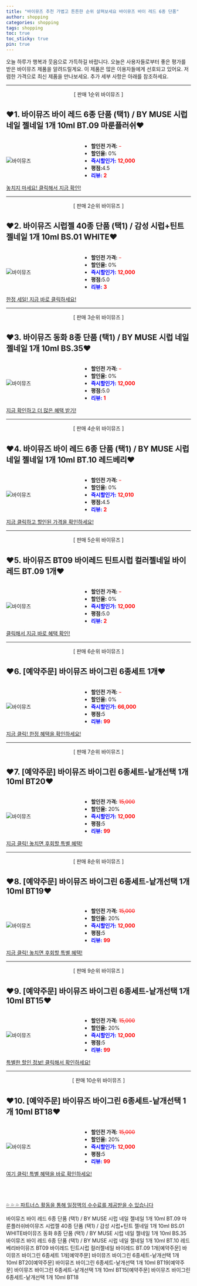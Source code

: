 ```yaml
---
title: "바이뮤즈 추천 가볍고 튼튼한 순위 살펴보세요 바이뮤즈 바이 레드 6종 단품"
author: shopping
categories: shopping
tags: shopping
toc: true
toc_sticky: true
pin: true
---
```

오늘 하루가 행복과 웃음으로 가득하길 바랍니다. 오늘은 사용자들로부터 좋은 평가를 받은 바이뮤즈 제품을 알려드릴게요. 이 제품은 많은 이용자들에게 선호되고 있어요. 저렴한 가격으로 최신 제품을 만나보세요. 추가 세부 사항은 아래를 참조하세요.

---
<p class="toplist" style="margin: 0 auto; display: block; width: fit-content;">[ 판매 1순위 바이뮤즈 ]</p>

<h2><strong>❤️1. 바이뮤즈 바이 레드 6종 단품 (택1) / BY MUSE 시럽 네일 젤네일 1개 10ml BT.09 마룬플러쉬❤️</strong></h2>

<div style="display: flex; align-items: center;">
    <div style="flex: 0.4;">
        <img src="https://thumbnail8.coupangcdn.com/thumbnails/remote/230x230ex/image/vendor_inventory/c8c4/a401f0278d32383566dff3d68a66dcd015061df0db6611505df473dd6082.jpg" alt="바이뮤즈" style="max-width: 100%;">
    </div>
    <div style="flex: 0.6; margin-left: 10px;">
        <ul>
            <li><strong>할인전 가격:</strong> <del style="color: red;">-</del></li>
            <li><strong>할인율:</strong> 0%</li>
            <li><span style='color:blue'><strong>즉시할인가:</strong></span> <span style='color:red'><strong>12,000</strong></span></li>
            <li><strong>평점:</strong>4.5</li>
            <li><span style='color:blue'><strong>리뷰:</strong></span> <span style='color:red'><strong>2</strong></span></li>
        </ul>
    </div>
</div>
<div class="center">
    <a href="https://selin100587001.github.io?lptag=AF9450613&subid=githubio&pageKey=7804779971&traceid=V0-153&itemId=21147369540&vendorItemId=88208941771" class="myButton">
        놓치지 마세요! 클릭해서 지금 확인!
    </a>
</div>


---
<p class="toplist" style="margin: 0 auto; display: block; width: fit-content;">[ 판매 2순위 바이뮤즈 ]</p>

<h2><strong>❤️2. 바이뮤즈 시럽젤 40종 단품 (택1) / 감성 시럽+틴트 젤네일 1개 10ml BS.01 WHITE❤️</strong></h2>

<div style="display: flex; align-items: center;">
    <div style="flex: 0.4;">
        <img src="https://thumbnail10.coupangcdn.com/thumbnails/remote/230x230ex/image/vendor_inventory/c69b/18fcc42d77c1293008615df83eb3655385d6ac71bfa48efd12569a12b9bc.jpg" alt="바이뮤즈" style="max-width: 100%;">
    </div>
    <div style="flex: 0.6; margin-left: 10px;">
        <ul>
            <li><strong>할인전 가격:</strong> <del style="color: red;">-</del></li>
            <li><strong>할인율:</strong> 0%</li>
            <li><span style='color:blue'><strong>즉시할인가:</strong></span> <span style='color:red'><strong>12,000</strong></span></li>
            <li><strong>평점:</strong>5.0</li>
            <li><span style='color:blue'><strong>리뷰:</strong></span> <span style='color:red'><strong>3</strong></span></li>
        </ul>
    </div>
</div>
<div class="center">
    <a href="https://selin100587001.github.io?lptag=AF9450613&subid=githubio&pageKey=7764294999&traceid=V0-153&itemId=20944828786&vendorItemId=88011101478" class="myButton">
        한정 세일! 지금 바로 클릭하세요!
    </a>
</div>


---
<p class="toplist" style="margin: 0 auto; display: block; width: fit-content;">[ 판매 3순위 바이뮤즈 ]</p>

<h2><strong>❤️3. 바이뮤즈 동화 8종 단품 (택1) / BY MUSE 시럽 네일 젤네일 1개 10ml BS.35❤️</strong></h2>

<div style="display: flex; align-items: center;">
    <div style="flex: 0.4;">
        <img src="https://thumbnail8.coupangcdn.com/thumbnails/remote/230x230ex/image/vendor_inventory/2a11/25126a4ce7e936f2b091036c3498370d041fcdbf1e5d1ae3b64f0d51019a.jpg" alt="바이뮤즈" style="max-width: 100%;">
    </div>
    <div style="flex: 0.6; margin-left: 10px;">
        <ul>
            <li><strong>할인전 가격:</strong> <del style="color: red;">-</del></li>
            <li><strong>할인율:</strong> 0%</li>
            <li><span style='color:blue'><strong>즉시할인가:</strong></span> <span style='color:red'><strong>12,000</strong></span></li>
            <li><strong>평점:</strong>5.0</li>
            <li><span style='color:blue'><strong>리뷰:</strong></span> <span style='color:red'><strong>1</strong></span></li>
        </ul>
    </div>
</div>
<div class="center">
    <a href="https://selin100587001.github.io?lptag=AF9450613&subid=githubio&pageKey=7899904753&traceid=V0-153&itemId=21647426223&vendorItemId=88698183565" class="myButton">
        지금 확인하고 더 많은 혜택 받기!
    </a>
</div>


---
<p class="toplist" style="margin: 0 auto; display: block; width: fit-content;">[ 판매 4순위 바이뮤즈 ]</p>

<h2><strong>❤️4. 바이뮤즈 바이 레드 6종 단품 (택1) / BY MUSE 시럽 네일 젤네일 1개 10ml BT.10 레드베리❤️</strong></h2>

<div style="display: flex; align-items: center;">
    <div style="flex: 0.4;">
        <img src="https://thumbnail8.coupangcdn.com/thumbnails/remote/230x230ex/image/vendor_inventory/c8c4/a401f0278d32383566dff3d68a66dcd015061df0db6611505df473dd6082.jpg" alt="바이뮤즈" style="max-width: 100%;">
    </div>
    <div style="flex: 0.6; margin-left: 10px;">
        <ul>
            <li><strong>할인전 가격:</strong> <del style="color: red;">-</del></li>
            <li><strong>할인율:</strong> 0%</li>
            <li><span style='color:blue'><strong>즉시할인가:</strong></span> <span style='color:red'><strong>12,010</strong></span></li>
            <li><strong>평점:</strong>4.5</li>
            <li><span style='color:blue'><strong>리뷰:</strong></span> <span style='color:red'><strong>2</strong></span></li>
        </ul>
    </div>
</div>
<div class="center">
    <a href="https://selin100587001.github.io?lptag=AF9450613&subid=githubio&pageKey=7804779971&traceid=V0-153&itemId=21147369541&vendorItemId=88208941777" class="myButton">
        지금 클릭하고 할인된 가격을 확인하세요!
    </a>
</div>


---
<p class="toplist" style="margin: 0 auto; display: block; width: fit-content;">[ 판매 5순위 바이뮤즈 ]</p>

<h2><strong>❤️5. 바이뮤즈 BT09 바이레드 틴트시럽 컬러젤네일 바이레드 BT.09 1개❤️</strong></h2>

<div style="display: flex; align-items: center;">
    <div style="flex: 0.4;">
        <img src="https://thumbnail7.coupangcdn.com/thumbnails/remote/230x230ex/image/vendor_inventory/c122/f4f6b52d26a9c47aac08a83185a8e7f278fe0de78f7ec3477619228688d5.jpg" alt="바이뮤즈" style="max-width: 100%;">
    </div>
    <div style="flex: 0.6; margin-left: 10px;">
        <ul>
            <li><strong>할인전 가격:</strong> <del style="color: red;">-</del></li>
            <li><strong>할인율:</strong> 0%</li>
            <li><span style='color:blue'><strong>즉시할인가:</strong></span> <span style='color:red'><strong>12,000</strong></span></li>
            <li><strong>평점:</strong>5.0</li>
            <li><span style='color:blue'><strong>리뷰:</strong></span> <span style='color:red'><strong>2</strong></span></li>
        </ul>
    </div>
</div>
<div class="center">
    <a href="https://selin100587001.github.io?lptag=AF9450613&subid=githubio&pageKey=7897751327&traceid=V0-153&itemId=21636544858&vendorItemId=88687419745" class="myButton">
        클릭해서 지금 바로 혜택 확인!
    </a>
</div>


---
<p class="toplist" style="margin: 0 auto; display: block; width: fit-content;">[ 판매 6순위 바이뮤즈 ]</p>

<h2><strong>❤️6. [예약주문] 바이뮤즈 바이그린 6종세트 1개❤️</strong></h2>

<div style="display: flex; align-items: center;">
    <div style="flex: 0.4;">
        <img src="https://thumbnail7.coupangcdn.com/thumbnails/remote/230x230ex/image/vendor_inventory/bf7a/25e505f736d830c86b6890017fd8d54105e376f8021419a41d1aff574479.jpg" alt="바이뮤즈" style="max-width: 100%;">
    </div>
    <div style="flex: 0.6; margin-left: 10px;">
        <ul>
            <li><strong>할인전 가격:</strong> <del style="color: red;">-</del></li>
            <li><strong>할인율:</strong> 0%</li>
            <li><span style='color:blue'><strong>즉시할인가:</strong></span> <span style='color:red'><strong>66,000</strong></span></li>
            <li><strong>평점:</strong>5</li>
            <li><span style='color:blue'><strong>리뷰:</strong></span> <span style='color:red'><strong>99</strong></span></li>
        </ul>
    </div>
</div>
<div class="center">
    <a href="https://selin100587001.github.io?lptag=AF9450613&subid=githubio&pageKey=8255536837&traceid=V0-153&itemId=23773985727&vendorItemId=90798225834" class="myButton">
        지금 클릭! 한정 혜택을 확인하세요!
    </a>
</div>


---
<p class="toplist" style="margin: 0 auto; display: block; width: fit-content;">[ 판매 7순위 바이뮤즈 ]</p>

<h2><strong>❤️7. [예약주문] 바이뮤즈 바이그린 6종세트-낱개선택 1개 10ml BT20❤️</strong></h2>

<div style="display: flex; align-items: center;">
    <div style="flex: 0.4;">
        <img src="https://thumbnail7.coupangcdn.com/thumbnails/remote/230x230ex/image/vendor_inventory/063a/6c5324d9a4671ad226521594e6379a21be80fd4e301a8e8fe45e3bc18d3f.jpg" alt="바이뮤즈" style="max-width: 100%;">
    </div>
    <div style="flex: 0.6; margin-left: 10px;">
        <ul>
            <li><strong>할인전 가격:</strong> <del style="color: red;">15,000</del></li>
            <li><strong>할인율:</strong> 20%</li>
            <li><span style='color:blue'><strong>즉시할인가:</strong></span> <span style='color:red'><strong>12,000</strong></span></li>
            <li><strong>평점:</strong>5</li>
            <li><span style='color:blue'><strong>리뷰:</strong></span> <span style='color:red'><strong>99</strong></span></li>
        </ul>
    </div>
</div>
<div class="center">
    <a href="https://selin100587001.github.io?lptag=AF9450613&subid=githubio&pageKey=8255609363&traceid=V0-153&itemId=23774307787&vendorItemId=90798542873" class="myButton">
        지금 클릭! 놓치면 후회할 특별 혜택!
    </a>
</div>


---
<p class="toplist" style="margin: 0 auto; display: block; width: fit-content;">[ 판매 8순위 바이뮤즈 ]</p>

<h2><strong>❤️8. [예약주문] 바이뮤즈 바이그린 6종세트-낱개선택 1개 10ml BT19❤️</strong></h2>

<div style="display: flex; align-items: center;">
    <div style="flex: 0.4;">
        <img src="https://thumbnail7.coupangcdn.com/thumbnails/remote/230x230ex/image/vendor_inventory/063a/6c5324d9a4671ad226521594e6379a21be80fd4e301a8e8fe45e3bc18d3f.jpg" alt="바이뮤즈" style="max-width: 100%;">
    </div>
    <div style="flex: 0.6; margin-left: 10px;">
        <ul>
            <li><strong>할인전 가격:</strong> <del style="color: red;">15,000</del></li>
            <li><strong>할인율:</strong> 20%</li>
            <li><span style='color:blue'><strong>즉시할인가:</strong></span> <span style='color:red'><strong>12,000</strong></span></li>
            <li><strong>평점:</strong>5</li>
            <li><span style='color:blue'><strong>리뷰:</strong></span> <span style='color:red'><strong>99</strong></span></li>
        </ul>
    </div>
</div>
<div class="center">
    <a href="https://selin100587001.github.io?lptag=AF9450613&subid=githubio&pageKey=8255609363&traceid=V0-153&itemId=23774307796&vendorItemId=90798542901" class="myButton">
        지금 클릭! 놓치면 후회할 특별 혜택!
    </a>
</div>


---
<p class="toplist" style="margin: 0 auto; display: block; width: fit-content;">[ 판매 9순위 바이뮤즈 ]</p>

<h2><strong>❤️9. [예약주문] 바이뮤즈 바이그린 6종세트-낱개선택 1개 10ml BT15❤️</strong></h2>

<div style="display: flex; align-items: center;">
    <div style="flex: 0.4;">
        <img src="https://thumbnail7.coupangcdn.com/thumbnails/remote/230x230ex/image/vendor_inventory/063a/6c5324d9a4671ad226521594e6379a21be80fd4e301a8e8fe45e3bc18d3f.jpg" alt="바이뮤즈" style="max-width: 100%;">
    </div>
    <div style="flex: 0.6; margin-left: 10px;">
        <ul>
            <li><strong>할인전 가격:</strong> <del style="color: red;">15,000</del></li>
            <li><strong>할인율:</strong> 20%</li>
            <li><span style='color:blue'><strong>즉시할인가:</strong></span> <span style='color:red'><strong>12,000</strong></span></li>
            <li><strong>평점:</strong>5</li>
            <li><span style='color:blue'><strong>리뷰:</strong></span> <span style='color:red'><strong>99</strong></span></li>
        </ul>
    </div>
</div>
<div class="center">
    <a href="https://selin100587001.github.io?lptag=AF9450613&subid=githubio&pageKey=8255609363&traceid=V0-153&itemId=23774307800&vendorItemId=90798542917" class="myButton">
        특별한 할인 정보! 클릭해서 확인하세요!
    </a>
</div>


---
<p class="toplist" style="margin: 0 auto; display: block; width: fit-content;">[ 판매 10순위 바이뮤즈 ]</p>

<h2><strong>❤️10. [예약주문] 바이뮤즈 바이그린 6종세트-낱개선택 1개 10ml BT18❤️</strong></h2>

<div style="display: flex; align-items: center;">
    <div style="flex: 0.4;">
        <img src="https://thumbnail7.coupangcdn.com/thumbnails/remote/230x230ex/image/vendor_inventory/063a/6c5324d9a4671ad226521594e6379a21be80fd4e301a8e8fe45e3bc18d3f.jpg" alt="바이뮤즈" style="max-width: 100%;">
    </div>
    <div style="flex: 0.6; margin-left: 10px;">
        <ul>
            <li><strong>할인전 가격:</strong> <del style="color: red;">15,000</del></li>
            <li><strong>할인율:</strong> 20%</li>
            <li><span style='color:blue'><strong>즉시할인가:</strong></span> <span style='color:red'><strong>12,000</strong></span></li>
            <li><strong>평점:</strong>5</li>
            <li><span style='color:blue'><strong>리뷰:</strong></span> <span style='color:red'><strong>99</strong></span></li>
        </ul>
    </div>
</div>
<div class="center">
    <a href="https://selin100587001.github.io?lptag=AF9450613&subid=githubio&pageKey=8255609363&traceid=V0-153&itemId=23774307798&vendorItemId=90798542910" class="myButton">
        여기 클릭! 특별 혜택을 바로 확인하세요!
    </a>
</div>

<br><br><br>[💦 💦 💦 파트너스 활동을 통해 일정액의 수수료를 제공받을 수 있습니다](https://link.coupang.com/a/bcpT2c)<br><br>바이뮤즈 바이 레드 6종 단품 (택1) / BY MUSE 시럽 네일 젤네일 1개 10ml BT.09 마룬플러쉬바이뮤즈 시럽젤 40종 단품 (택1) / 감성 시럽+틴트 젤네일 1개 10ml BS.01 WHITE바이뮤즈 동화 8종 단품 (택1) / BY MUSE 시럽 네일 젤네일 1개 10ml BS.35바이뮤즈 바이 레드 6종 단품 (택1) / BY MUSE 시럽 네일 젤네일 1개 10ml BT.10 레드베리바이뮤즈 BT09 바이레드 틴트시럽 컬러젤네일 바이레드 BT.09 1개[예약주문] 바이뮤즈 바이그린 6종세트 1개[예약주문] 바이뮤즈 바이그린 6종세트-낱개선택 1개 10ml BT20[예약주문] 바이뮤즈 바이그린 6종세트-낱개선택 1개 10ml BT19[예약주문] 바이뮤즈 바이그린 6종세트-낱개선택 1개 10ml BT15[예약주문] 바이뮤즈 바이그린 6종세트-낱개선택 1개 10ml BT18